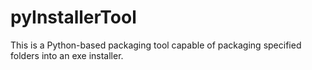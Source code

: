 # pyInstallerTool
This is a Python-based packaging tool capable of packaging specified folders into an exe installer.
